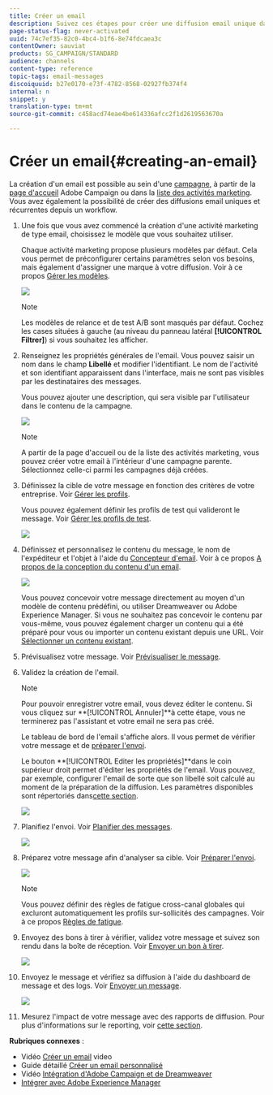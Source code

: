 ```yaml
---
title: Créer un email
description: Suivez ces étapes pour créer une diffusion email unique dans Adobe Campaign.
page-status-flag: never-activated
uuid: 74c7ef35-82c0-4bc4-b1f6-8e74fdcaea3c
contentOwner: sauviat
products: SG_CAMPAIGN/STANDARD
audience: channels
content-type: reference
topic-tags: email-messages
discoiquuid: b27e0170-e73f-4782-8568-02927fb374f4
internal: n
snippet: y
translation-type: tm+mt
source-git-commit: c458acd74eae4be614336afcc2f1d2619563670a

---
```



# Créer un email{#creating-an-email}

La création d&#39;un email est possible au sein d&#39;une [campagne](../../start/using/marketing-activities.md#creating-a-marketing-activity), à partir de la [page d&#39;accueil](../../start/using/interface-description.md#home-page) Adobe Campaign ou dans la [liste des activités marketing](../../start/using/marketing-activities.md#about-marketing-activities). Vous avez également la possibilité de créer des diffusions email uniques et récurrentes depuis un workflow.

1. Une fois que vous avez commencé la création d&#39;une activité marketing de type email, choisissez le modèle que vous souhaitez utiliser.

   Chaque activité marketing propose plusieurs modèles par défaut. Cela vous permet de préconfigurer certains paramètres selon vos besoins, mais également d&#39;assigner une marque à votre diffusion. Voir à ce propos [Gérer les modèles](../../start/using/marketing-activity-templates.md).

   ![](assets/email_creation_1.png)

   >[!NOTE]
   >
   >Les modèles de relance et de test A/B sont masqués par défaut. Cochez les cases situées à gauche (au niveau du panneau latéral **[!UICONTROL Filtrer]**) si vous souhaitez les afficher.

1. Renseignez les propriétés générales de l&#39;email. Vous pouvez saisir un nom dans le champ **Libellé** et modifier l&#39;identifiant. Le nom de l&#39;activité et son identifiant apparaissent dans l&#39;interface, mais ne sont pas visibles par les destinataires des messages.

   Vous pouvez ajouter une description, qui sera visible par l&#39;utilisateur dans le contenu de la campagne.

   ![](assets/email_creation_2.png)

   >[!NOTE]
   >
   >A partir de la page d&#39;accueil ou de la liste des activités marketing, vous pouvez créer votre email à l&#39;intérieur d&#39;une campagne parente. Sélectionnez celle-ci parmi les campagnes déjà créées.

1. Définissez la cible de votre message en fonction des critères de votre entreprise. Voir [Gérer les profils](../../audiences/using/about-profiles.md).

   Vous pouvez également définir les profils de test qui valideront le message. Voir [Gérer les profils de test](../../sending/using/managing-test-profiles-and-sending-proofs.md#managing-test-profiles).

   ![](assets/email_creation_3.png)

1. Définissez et personnalisez le contenu du message, le nom de l&#39;expéditeur et l&#39;objet à l&#39;aide du [Concepteur d&#39;email](../../designing/using/designing-content-in-adobe-campaign.md). Voir à ce propos [A propos de la conception du contenu d&#39;un email](../../designing/using/designing-content-in-adobe-campaign.md).

   ![](assets/email_creation_4.png)

   Vous pouvez concevoir votre message directement au moyen d&#39;un modèle de contenu prédéfini, ou utiliser Dreamweaver ou Adobe Experience Manager. Si vous ne souhaitez pas concevoir le contenu par vous-même, vous pouvez également charger un contenu qui a été préparé pour vous ou importer un contenu existant depuis une URL. Voir [Sélectionner un contenu existant](../../designing/using/using-existing-content.md).

1. Prévisualisez votre message. Voir [Prévisualiser le message](../../sending/using/previewing-messages.md).
1. Validez la création de l&#39;email.

   >[!NOTE]
   >
   >Pour pouvoir enregistrer votre email, vous devez éditer le contenu. Si vous cliquez sur **[!UICONTROL Annuler]**à cette étape, vous ne terminerez pas l&#39;assistant et votre email ne sera pas créé.

   Le tableau de bord de l&#39;email s&#39;affiche alors. Il vous permet de vérifier votre message et de [préparer l&#39;envoi](../../sending/using/preparing-the-send.md).

   Le bouton **[!UICONTROL Editer les propriétés]**dans le coin supérieur droit permet d&#39;éditer les propriétés de l&#39;email. Vous pouvez, par exemple, configurer l&#39;email de sorte que son libellé soit calculé au moment de la préparation de la diffusion. Les paramètres disponibles sont répertoriés dans[cette section](../../administration/using/configuring-email-channel.md#list-of-email-properties).

   ![](assets/delivery_dashboard_2.png)

1. Planifiez l&#39;envoi. Voir [Planifier des messages](../../sending/using/about-scheduling-messages.md).

   ![](assets/delivery_planning.png)

1. Préparez votre message afin d&#39;analyser sa cible. Voir [Préparer l&#39;envoi](../../sending/using/confirming-the-send.md).

   ![](assets/preparing_delivery_2.png)

   >[!NOTE]
   >
   >Vous pouvez définir des règles de fatigue cross-canal globales qui excluront automatiquement les profils sur-sollicités des campagnes. Voir à ce propos [Règles de fatigue](../../administration/using/fatigue-rules.md).

1. Envoyez des bons à tirer à vérifier, validez votre message et suivez son rendu dans la boîte de réception. Voir [Envoyer un bon à tirer](../../sending/using/managing-test-profiles-and-sending-proofs.md#sending-proofs).

   ![](assets/bat_select.png)

1. Envoyez le message et vérifiez sa diffusion à l&#39;aide du dashboard de message et des logs. Voir [Envoyer un message](../../sending/using/confirming-the-send.md).

   ![](assets/confirm_delivery.png)

1. Mesurez l&#39;impact de votre message avec des rapports de diffusion. Pour plus d&#39;informations sur le reporting, voir [cette section](../../reporting/using/about-dynamic-reports.md).

**Rubriques connexes** :

* Vidéo [Créer un email](https://helpx.adobe.com/campaign/kt/acs/using/acs-create-email-from-homepage-feature-video-use.html) video
* Guide détaillé [Créer un email personnalisé](https://docs.campaign.adobe.com/doc/standard/getting_started/en/ACS_GettingStartedEmail.html)
* Vidéo [Intégration d&#39;Adobe Campaign et de Dreamweaver](https://helpx.adobe.com/campaign/kt/acs/using/acs-dreamweaver-integration-feature-video-use.html)
* [Intégrer avec Adobe Experience Manager](../../integrating/using/integrating-with-experience-manager.md)

